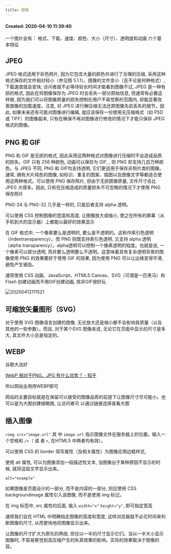```yaml
---
title: 图像
---
```


#### Created:  2020-04-10 11:39:40


一个图片会有： 格式、下载、速度、颜色、大小（尺寸）、透明度和动画 六个基本特征

## JPEG

JPEG 格式适用于彩色照片, 因为它包含大量的颜色并进行了合理的压缩, 采用这种格式保存的文件相对较小（参见图 5.1.1）。图像的文件变小（且不论是何种格式）, 下载速度就会变快, 访问者就不必等待较长时间才能看到图像不过, JPEG 是一种有损的格式, 因此在将图像保存为 JPEG 时会丢失一部分原始信息, 但通常有必要这样做, 因为我们可以将图像质量的损失控制在用户不易觉察的范围内, 却能显著改善图像的加载速度。注意, 对 JPEG 进行解压缩无法还原图像先前丢失的细节。因此, 如果未来还有可能对图像进行编辑, 就应该保存一份使用无压缩格式（如 PSD 或 TIFF）的图像副本, 只有在确保不再对图像进行修改的情况下才能只保存 JPEG 格式的图像。

## PNG 和 GIF

PNG 和 GIF 是无损的格式, 因此采用这两种格式对图像进行压缩时不会造成品质的损失。GIF 只有 256 种颜色, 动画可以保存为 GIF, , 但 PNG 却支持几百万种颜色。与 JPEG 不同, PNG 和 GIF均支持透明, 它们更适用于保存非照片类的图像。通常, 拥有大片纯色的图像, 如标识、重复的图案、插图以及图像文字等都适合使用这两种格式。可以使用 PNG 保存照片, 但由于无损图像质量, 文件尺寸会比 JPEG 大得多。因此, 只有在压缩造成的质量损失不可忽略的情况下才使用 PNG 保存照片


PNG-24 与 PNG-32 几乎是一样的, 只是后者支持 alpha 透明。

可以使用 CSS 控制图像的宽度和高度, 让图像放大或缩小, 使之在所有的屏幕（从手机到大的显示器）上都能以最好的效果显示

在 GIF 格式中, 一个像素要么是透明的, 要么是不透明的。这称作索引色透明（indextransparency）。而 PNG 则既支持索引色透明, 又支持 alpha 透明（alpha transparency）。alpha透明可以控制一个像素透明的程度。也就是说, 一个像素可以部分透明, 而非要么透明要么不透明。这意味着具有复杂透明背景的图像使用 PNG 的效果要好于使用 GIF 的效果, 因为使用 PNG 可以让边缘变得平滑, 避免产生锯齿。

通常使用 CSS 动画、JavaScript、HTML5 Canvas、SVG（可谓是一匹黑马）和Flash 创建动画而不用GIF创建动画, 除非GIF很好玩

![20200412111521](https://raw.githubusercontent.com/fengwei2002/Pictures_02/master/img/20200412111521.png)

## 可缩放矢量图形（SVG）

对于使用 SVG 图像语言创建的图像, 无论放大还是缩小都不会影响其质量（以及其他的一些参数）。而且, 对于某个SVG 图像来说, 无论它在页面中显示的尺寸是多大, 其文件大小总是恒定的。

## WEBP

谷歌大法好

[WebP 相对于PNG、JPG 有什么优势？ - 知乎](https://www.zhihu.com/question/27201061)

所以网站全用用WEBP即可

网站的主要目标就是在保留可以接受的图像品质的前提下让图像尺寸尽可能小。也可以是为大图创建缩略图, 让访问者可
以通过链接选择查看大图

## 插入图像

`<img src="image.url"` 其 中
`image.url` 指示图像文件在服务器上的位置。输入一个空格和 `/>`（ 或 者 `>`,  在HTML5 中两者均有效）。

可以使用 CSS 的 border 简写属性（及相关属性）为图像应用边框样式, 

使用 alt 属性, 可以为图像添加一段描述性文本, 当图像出于某种原因不显示的时候, 就将这段文字显示出来。

`alt="example"`

如果图像是页面设计的一部分, 而不是内容的一部分, 则应使用 CSS backgroundimage 属性引入该图像, 而不是使用 img 标记。

在 img 标签中, src 属性的后面, 输入 `width="x"` `height="y"`, 即可指定宽高

通常我们会在 HTML 中明确指定图像的高度和宽度, 这样浏览器就不必花时间来判断图像的尺寸, 从而更快地将图像显示出来。

让图像的尺寸扩大为原先的两倍, 但仅以一半的尺寸显示它们。当以一半大小显示图像时, 不容易察觉到高压缩产生的失真效果的影响。实际的效果取决于图像的容。

